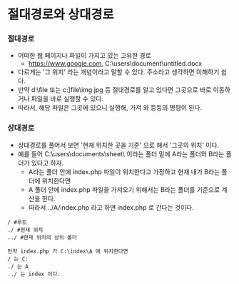 # 절대경로와 상대경로

### 절대경로
- 어떠한 웹 페이지나 파일이 가지고 있는 고유한 경로
    - https://www.google.com, C:\users\document\untitled.docx
- 다르게는 '그 위치' 라는 개념이라고 말할 수 있다. 주소라고 생각하면 이해하기 쉽다.
- 만약 d:\file 또는 c:]file\img.jpg 등 절대경로를 알고 있다면 그곳으로 바로 이동하거나 파일을 바로 실행할 수 있다.
- 따라서, 해당 파일은 그곳에 있으니 실행해, 가져 와 등등의 명령이 된다.

### 상대경로
- 상대경로를 풀어서 보면 '현재 위치한 곳을 기준' 으로 해서 '그곳의 위치' 이다.
- 예를 들어 C:\users\documents\sheet\ 이라는 폴더 밑에 A라는 폴더와 B라는 폴더가 있다고 하자.
    - A라는 폴더 안에 index.php 파일이 위치한다고 가정하고 현재 내가 B라는 폴더에 위치한다면
    - A 폴더 안에 index.php 파일을 가져오기 위해서는 B라는 폴더를 기준으로 계산을 한다.
    - 따라서 ../A/index.php 라고 하면 index.php 로 간다는 것이다.
```
/ #루트
./ #현재 위치
../ #현재 위치의 상위 폴더

만약 index.php 가 C:\index\A 에 위치한다면
/ 는 C:
./ 는 A
../ 는 index 이다.
```
